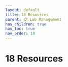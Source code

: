 ```yaml
---
layout: default
title: 18 Resources
parent: 📋 Lab Management
has_children: true
has_toc: true
nav_order: 18
---
```


# 18 Resources
